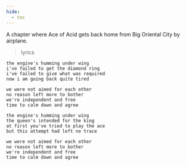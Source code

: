 ```yaml
---
hide:
  - toc
---
```


A chapter where Ace of Acid gets back home from Big Oriental City by airplane.

> lyrics

    the engine's humming under wing
    i've failed to get the diamond ring
    i've failed to give what was required
    now i am going back quite tired
    
    we were not aimed for each other
    no reason left more to bother
    we're independent and free
    time to calm down and agree
    
    the engine's humming under wing
    the queen's intended for the king
    at first you've tried to play the ace
    but this attempt had left no trace
    
    we were not aimed for each other
    no reason left more to bother
    we're independent and free
    time to calm down and agree
